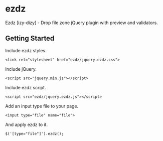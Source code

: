 ezdz
====

Ezdz [izy-dizy] - Drop file zone jQuery plugin with preview and validators.

Getting Started
---------------

Include ezdz styles.

    <link rel="stylesheet" href="ezdz/jquery.ezdz.css">

Include jQuery.

    <script src="jquery.min.js"></script>
    
Include ezdz script.

    <script src="ezdz/jquery.ezdz.js"></script>
    
Add an input type file to your page.

    <input type="file" name="file">
    
And apply ezdz to it.

    $('[type="file"]').ezdz();
